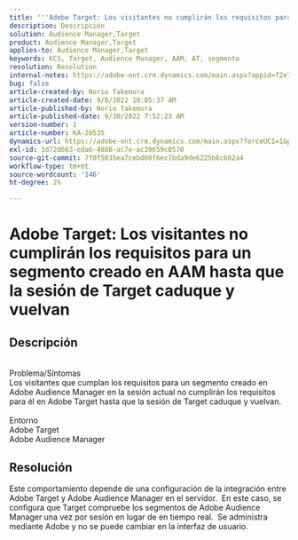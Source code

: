 ```yaml
---
title: '''Adobe Target: Los visitantes no cumplirán los requisitos para un segmento creado en AAM hasta que la sesión de Target caduque y vuelvan".'
description: Descripción
solution: Audience Manager,Target
product: Audience Manager,Target
applies-to: Audience Manager,Target
keywords: KCS, Target, Audience Manager, AAM, AT, segmento
resolution: Resolution
internal-notes: https://adobe-ent.crm.dynamics.com/main.aspx?appid=f2e74f34-7119-ea11-a811-000d3a5936c5&forceUCI=1&newWindow=true&pagetype=entityrecord&etn=knowledgearticle&id=45e8e885-2b47-e911-a952-000d3a34ebb5
bug: false
article-created-by: Norio Takemura
article-created-date: 9/8/2022 10:05:37 AM
article-published-by: Norio Takemura
article-published-date: 9/30/2022 7:52:23 AM
version-number: 1
article-number: KA-20535
dynamics-url: https://adobe-ent.crm.dynamics.com/main.aspx?forceUCI=1&pagetype=entityrecord&etn=knowledgearticle&id=59671ac2-5d2f-ed11-9db1-002248086d3d
exl-id: 1d72d663-eda6-4888-ac7e-ac39659c0570
source-git-commit: 7f0f5035ea7cebd60f6ec7bda9de6225b6c602a4
workflow-type: tm+mt
source-wordcount: '146'
ht-degree: 2%

---
```


# Adobe Target: Los visitantes no cumplirán los requisitos para un segmento creado en AAM hasta que la sesión de Target caduque y vuelvan

## Descripción

<br>Problema/Síntomas<br>Los visitantes que cumplan los requisitos para un segmento creado en Adobe Audience Manager en la sesión actual no cumplirán los requisitos para él en Adobe Target hasta que la sesión de Target caduque y vuelvan.<br><br>Entorno<br>Adobe Target
<br>Adobe Audience Manager

## Resolución


Este comportamiento depende de una configuración de la integración entre Adobe Target y Adobe Audience Manager en el servidor.  En este caso, se configura que Target compruebe los segmentos de Adobe Audience Manager una vez por sesión en lugar de en tiempo real.  Se administra mediante Adobe y no se puede cambiar en la interfaz de usuario.
